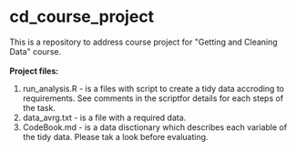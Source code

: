 # cd_course_project

This is a repository to address course project for "Getting and Cleaning Data" course.
</br>
</br>
<b>Project files:</b></br>
1. run_analysis.R - is a files with script to create a tidy data accroding to requirements. See comments in the scriptfor details for each steps of the task. </br>
2. data_avrg.txt - is a file with a required data.</br>
3. CodeBook.md - is a data disctionary which describes each variable of the tidy data. Please tak a look before evaluating.</br>
